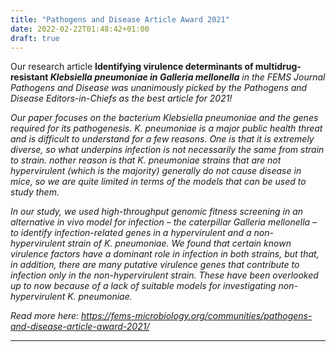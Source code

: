 ```yaml
---
title: "Pathogens and Disease Article Award 2021"
date: 2022-02-22T01:48:42+01:00
draft: true
---
```

Our research article **Identifying virulence determinants of multidrug-resistant <em>Klebsiella pneumoniae<em> in <em>Galleria mellonella<em>** in the FEMS Journal Pathogens and Disease was unanimously picked by the Pathogens and Disease Editors-in-Chiefs as the best article for 2021!

Our paper focuses on the bacterium <em>Klebsiella pneumoniae<em> and the genes required for its pathogenesis.
<em>K. pneumoniae<em> is a major public health threat and is difficult to understand for a few reasons.
One is that it is extremely diverse, so what underpins infection is not necessarily the same from strain to strain. 
nother reason is that <em>K. pneumoniae<em> strains that are not hypervirulent (which is the majority) generally do not cause disease in mice, so we are quite limited in terms of the models that can be used to study them. 

In our study, we used high-throughput genomic fitness screening in an alternative in vivo model for infection – the caterpillar <em>Galleria mellonella<em> – to identify infection-related genes in a hypervirulent and a non-hypervirulent strain of <em>K. pneumoniae<em>.
We found that certain known virulence factors have a dominant role in infection in both strains, but that, in addition, there are many putative virulence genes that contribute to infection only in the non-hypervirulent strain.
These have been overlooked up to now because of a lack of suitable models for investigating non-hypervirulent <em>K. pneumoniae<em>.

Read more here: https://fems-microbiology.org/communities/pathogens-and-disease-article-award-2021/

---